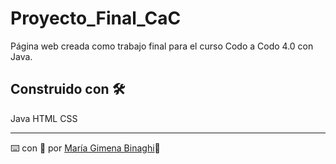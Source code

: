 # Proyecto_Final_CaC
Página web creada como trabajo final para el curso Codo a Codo 4.0 con Java.


## Construido con 🛠️

Java
HTML
CSS

---
⌨️ con :yellow_heart: por [María Gimena Binaghi](https://github.com/gibinaghi):star2:
